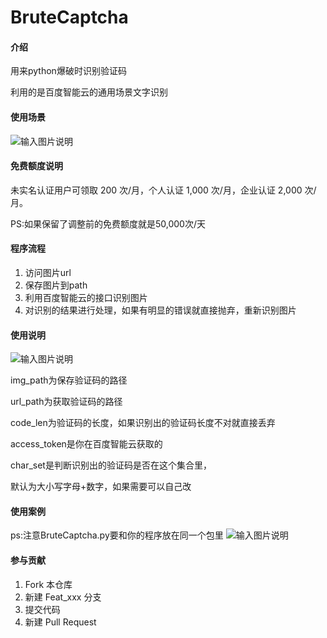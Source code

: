 # BruteCaptcha

#### 介绍

用来python爆破时识别验证码

利用的是百度智能云的通用场景文字识别


#### 使用场景

![输入图片说明](https://images.gitee.com/uploads/images/2021/1030/092956_564f52c5_9789316.png "屏幕截图.png")


#### 免费额度说明

未实名认证用户可领取 200 次/月，个人认证 1,000 次/月，企业认证 2,000 次/月。

PS:如果保留了调整前的免费额度就是50,000次/天


#### 程序流程

1.  访问图片url
2.  保存图片到path
3.  利用百度智能云的接口识别图片
4.  对识别的结果进行处理，如果有明显的错误就直接抛弃，重新识别图片


#### 使用说明
![输入图片说明](https://images.gitee.com/uploads/images/2021/1030/091833_9dc3fdb9_9789316.png "屏幕截图.png")

img_path为保存验证码的路径

url_path为获取验证码的路径

code_len为验证码的长度，如果识别出的验证码长度不对就直接丢弃

access_token是你在百度智能云获取的

char_set是判断识别出的验证码是否在这个集合里，

默认为大小写字母+数字，如果需要可以自己改

#### 使用案例
ps:注意BruteCaptcha.py要和你的程序放在同一个包里
![输入图片说明](https://images.gitee.com/uploads/images/2021/1030/092505_61149306_9789316.png "屏幕截图.png")

#### 参与贡献

1.  Fork 本仓库
2.  新建 Feat_xxx 分支
3.  提交代码
4.  新建 Pull Request



